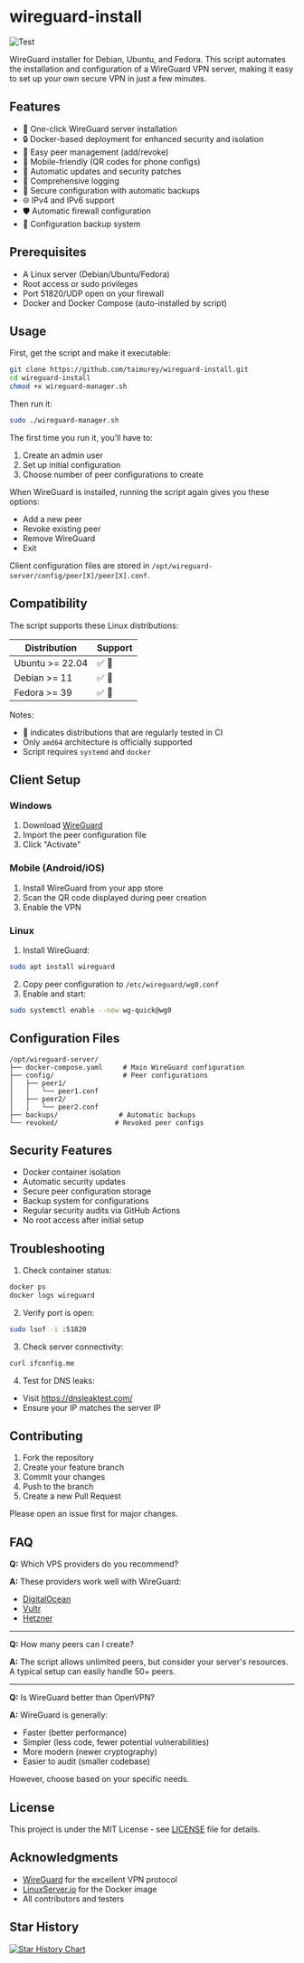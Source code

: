 # wireguard-install

![Test](https://github.com/taimurey/wireguard-install/workflows/Test/badge.svg)

WireGuard installer for Debian, Ubuntu, and Fedora. This script automates the installation and configuration of a WireGuard VPN server, making it easy to set up your own secure VPN in just a few minutes.

## Features

- 🚀 One-click WireGuard server installation
- 🔒 Docker-based deployment for enhanced security and isolation
- 👥 Easy peer management (add/revoke)
- 📱 Mobile-friendly (QR codes for phone configs)
- 🔄 Automatic updates and security patches
- 📝 Comprehensive logging
- 🔐 Secure configuration with automatic backups
- 🌐 IPv4 and IPv6 support
- 🛡️ Automatic firewall configuration
- 💾 Configuration backup system

## Prerequisites

- A Linux server (Debian/Ubuntu/Fedora)
- Root access or sudo privileges
- Port 51820/UDP open on your firewall
- Docker and Docker Compose (auto-installed by script)

## Usage

First, get the script and make it executable:

```bash
git clone https://github.com/taimurey/wireguard-install.git
cd wireguard-install
chmod +x wireguard-manager.sh
```

Then run it:

```bash
sudo ./wireguard-manager.sh
```

The first time you run it, you'll have to:

1. Create an admin user
2. Set up initial configuration
3. Choose number of peer configurations to create

When WireGuard is installed, running the script again gives you these options:

- Add a new peer
- Revoke existing peer
- Remove WireGuard
- Exit

Client configuration files are stored in `/opt/wireguard-server/config/peer[X]/peer[X].conf`.

## Compatibility

The script supports these Linux distributions:

| Distribution    | Support |
| --------------- | ------- |
| Ubuntu >= 22.04 | ✅ 🤖   |
| Debian >= 11    | ✅ 🤖   |
| Fedora >= 39    | ✅ 🤖   |

Notes:

- 🤖 indicates distributions that are regularly tested in CI
- Only `amd64` architecture is officially supported
- Script requires `systemd` and `docker`

## Client Setup

### Windows

1. Download [WireGuard](https://www.wireguard.com/install/)
2. Import the peer configuration file
3. Click "Activate"

### Mobile (Android/iOS)

1. Install WireGuard from your app store
2. Scan the QR code displayed during peer creation
3. Enable the VPN

### Linux

1. Install WireGuard:

```bash
sudo apt install wireguard
```

2. Copy peer configuration to `/etc/wireguard/wg0.conf`
3. Enable and start:

```bash
sudo systemctl enable --now wg-quick@wg0
```

## Configuration Files

```plaintext
/opt/wireguard-server/
├── docker-compose.yaml     # Main WireGuard configuration
├── config/                 # Peer configurations
│   ├── peer1/
│   │   └── peer1.conf
│   ├── peer2/
│   │   └── peer2.conf
├── backups/               # Automatic backups
└── revoked/              # Revoked peer configs
```

## Security Features

- Docker container isolation
- Automatic security updates
- Secure peer configuration storage
- Backup system for configurations
- Regular security audits via GitHub Actions
- No root access after initial setup

## Troubleshooting

1. Check container status:

```bash
docker ps
docker logs wireguard
```

2. Verify port is open:

```bash
sudo lsof -i :51820
```

3. Check server connectivity:

```bash
curl ifconfig.me
```

4. Test for DNS leaks:

- Visit https://dnsleaktest.com/
- Ensure your IP matches the server IP

## Contributing

1. Fork the repository
2. Create your feature branch
3. Commit your changes
4. Push to the branch
5. Create a new Pull Request

Please open an issue first for major changes.

## FAQ

**Q:** Which VPS providers do you recommend?

**A:** These providers work well with WireGuard:

- [DigitalOcean](https://m.do.co/c/YOUR_REF_CODE)
- [Vultr](https://vultr.com)
- [Hetzner](https://hetzner.com)

---

**Q:** How many peers can I create?

**A:** The script allows unlimited peers, but consider your server's resources. A typical setup can easily handle 50+ peers.

---

**Q:** Is WireGuard better than OpenVPN?

**A:** WireGuard is generally:

- Faster (better performance)
- Simpler (less code, fewer potential vulnerabilities)
- More modern (newer cryptography)
- Easier to audit (smaller codebase)

However, choose based on your specific needs.

## License

This project is under the MIT License - see [LICENSE](LICENSE) file for details.

## Acknowledgments

- [WireGuard](https://www.wireguard.com/) for the excellent VPN protocol
- [LinuxServer.io](https://linuxserver.io/) for the Docker image
- All contributors and testers

## Star History

[![Star History Chart](https://api.star-history.com/svg?repos=taimurey/wireguard-install&type=Date)](https://star-history.com/#taimurey/wireguard-install&Date)
